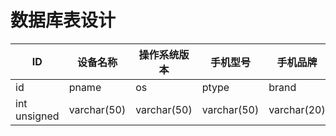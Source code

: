 # 数据库表设计

| ID           | 设备名称    | 操作系统版本 | 手机型号    | 手机品牌    | 屏幕尺寸 | 屏幕分辨率 | CPU         | 屏幕类型    |
| ------------ | ----------- | ------------ | ----------- | ----------- | -------- | ---------- | ----------- | ----------- |
| id           | pname       | os           | ptype       | brand       | size     | resolution | pcpu        | screen      |
| int unsigned | varchar(50) | varchar(50)     | varchar(50) | varchar(20) | float    | char(9)    | varchar(50) | varchar(20) |

